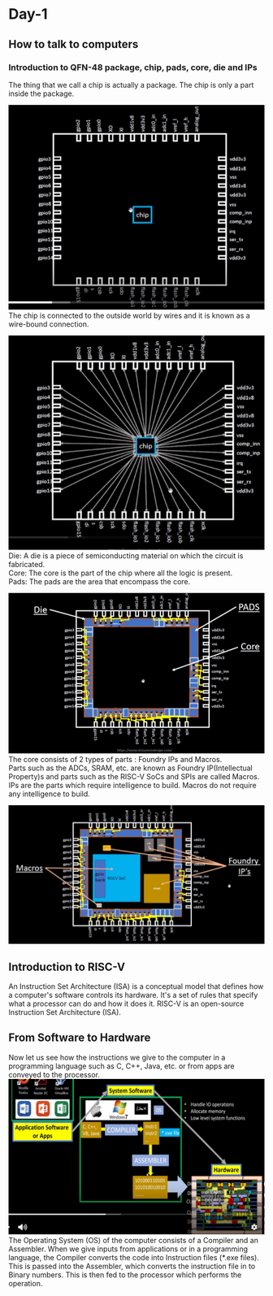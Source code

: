 # Day-1
## How to talk to computers
### Introduction to QFN-48 package, chip, pads, core, die and IPs
The thing that we call a chip is actually a package. The chip is only a part inside the package.
  
![A chip](git3.png)  
The chip is connected to the outside world by wires and it is known as a wire-bound connection.
  
![A chip](git4.png)  
Die: A die is a piece of semiconducting material on which the circuit is fabricated.  
Core: The core is the part of the chip where all the logic is present.  
Pads: The pads are the area that encompass the core.  
  
![A chip](git5.png)  
The core consists of 2 types of parts : Foundry IPs and Macros.  
Parts such as the ADCs, SRAM, etc. are known as Foundry IP(Intellectual Property)s and parts such as the RISC-V SoCs and SPIs are called Macros.  
IPs are the parts which require intelligence to build. Macros do not require any intelligence to build.  
  
![A chip](git6.png)

## Introduction to RISC-V
An Instruction Set Architecture (ISA) is a conceptual model that defines how a computer's software controls its hardware. It's a set of rules that specify what a processor can do and how it does it. RISC-V is an open-source Instruction Set Architecture (ISA).

## From Software to Hardware
Now let us see how the instructions we give to the computer in a programming language such as C, C++, Java, etc. or from apps are conveyed to the processor.
![](git7.png)  
The Operating System (OS) of the computer consists of a Compiler and an Assembler. When we give inputs from applications or in a programming language, the Compiler converts the code into Instruction files (*.exe files). This is passed into the Assembler, which converts the instruction file in to Binary numbers. This is then fed to the processor which performs the operation.
  
